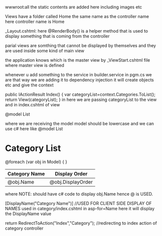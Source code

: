 wwwroot:all the static contents are added here including images etc

Views have a folder called Home the same name as the controller name here controller name is Home

_Layout.cshtml:  here @RenderBody()  is a helper method that is used to display something that is coming from the controller

parial views are somthing that cannot be displayed by themselves and they are used inside some kind of main view

the application knows which is the master view by _ViewStart.cshtml file where master view is defined

whenever u add something to the service in builder.service in pgm.cs we are that way we are adding it to dependency injection it will create objects etc and give the context

public IActionResult Index()
{
    var categoryList=context.Categories.ToList();
    return View(categoryList);
}
in here we are passing categoryList to the view and in index.cshtml of view

@model List<Category>

where we are receiving the model model should be lowercase and we can use c# here like
@model List<Category>
<h1>Category List</h1>

<table class="table table-bordered table-striped">
    <thead>
    <tr>
        <th>
            Category Name
        </th>
        <th>
            Display Order
        </th>
    </tr>
    </thead>
    <tbody>
    @foreach (var obj in Model)
    {
        <tr>
            <td>@obj.Name</td>
            <td>@obj.DisplayOrder</td>
        </tr>
    }
    </tbody>
</table>

where NOTE:<td> should have c# code to display obj.Name hence @ is USED.


[DisplayName("Category Name")]   //USED FOR CLIENT SIDE DISPLAY OF NAMES used in category/index.cshtml in asp-for=Name here it will display the DisplayName value

return RedirectToAction("Index","Category");  //redirecting to index action of category controller
